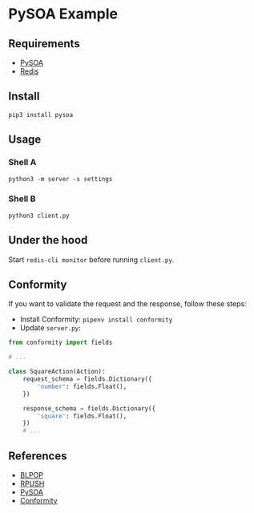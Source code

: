 # PySOA Example

## Requirements

- [PySOA](https://github.com/eventbrite/pysoa)
- [Redis](https://redis.io/)

## Install

```
pip3 install pysoa
```

## Usage

### Shell A
```
python3 -m server -s settings
```


### Shell B
```
python3 client.py
```

## Under the hood


Start `redis-cli monitor` before running `client.py`.


## Conformity

If you want to validate the request and the response, follow these steps:

- Install Conformity: `pipenv install conformity`
- Update `server.py`:

```python
from conformity import fields

# ...

class SquareAction(Action):
    request_schema = fields.Dictionary({
        'number': fields.Float(),
    })

    response_schema = fields.Dictionary({
        'square': fields.Float(),
    })
    # ...
```

## References

- [BLPOP](https://redis.io/commands/BLPOP)
- [RPUSH](https://redis.io/commands/RPUSH)
- [PySOA](https://github.com/eventbrite/pysoa)
- [Conformity](https://github.com/eventbrite/conformity)
